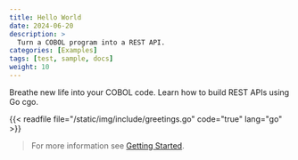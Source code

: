 ```yaml
---
title: Hello World
date: 2024-06-20
description: >
  Turn a COBOL program into a REST API.
categories: [Examples]
tags: [test, sample, docs]
weight: 10
---
```


Breathe new life into your COBOL code. Learn how to build REST APIs using Go cgo.

{{< readfile file="/static/img/include/greetings.go" code="true" lang="go" >}}

> For more information see [Getting Started](/docs/2-getting-started/).



